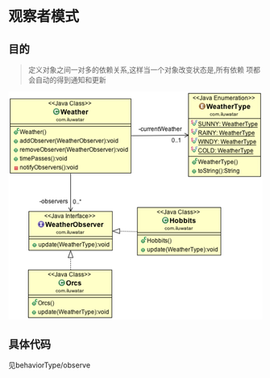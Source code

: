 # 观察者模式

## 目的

> 定义对象之间一对多的依赖关系,这样当一个对象改变状态是,所有依赖
项都会自动的得到通知和更新

![observe](observer.png) 

## 具体代码

见behaviorType/observe

